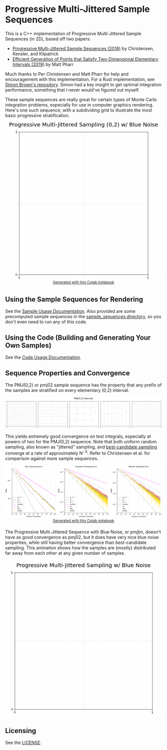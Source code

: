 # Progressive Multi-Jittered Sample Sequences

This is a C++ implementation of Progressive Multi-Jittered Sample Sequences (in 2D), based off two papers:

* [Progressive Multi-Jittered Sample Sequences (2018)](https://graphics.pixar.com/library/ProgressiveMultiJitteredSampling/paper.pdf) by Christensen, Kensler, and Kilpatrick
* [Efficient Generation of Points that Satisfy
Two-Dimensional Elementary Intervals (2019)](http://jcgt.org/published/0008/01/04/) by Matt Pharr

Much thanks to Per Christensen and Matt Pharr for help and encouragement with this implementation. For a Rust implementation, see [Simon Brown's repository](https://github.com/sjb3d/pmj). Simon had a key insight to get optimal integration performance, something that I never would've figured out myself.

These sample sequences are really great for certain types of Monte Carlo integration problems, especially for use in computer graphics rendering. Here's one such sequence, with a subdividing grid to illustrate the most basic progressive stratification.

<p align="center">
<img src='https://github.com/Andrew-Helmer/pmj-cpp/blob/master/docs/pmj02bn.gif'><br>
<sup><a href="https://colab.research.google.com/drive/10Tm6sKo0CGhhQfjHnG7b3tVyNFRlA1HZ?usp=sharing">Generated with this Colab notebook</a></sup>
</p>

## Using the Sample Sequences for Rendering

See the [Sample Usage Documentation](docs/sample_usage.md). Also provided are some precomputed sample sequences in the [sample_sequences directory](/sample_sequences), so you don't even need to run any of this code.

## Using the Code (Building and Generating Your Own Samples)

See the [Code Usage Documentation](docs/code_usage.md).

## Sequence Properties and Convergence

The PMJ(0,2) or pmj02 sample sequence has the property that any prefix of the samples are stratified on every elementary (0,2) interval.

<p align="center">
<img src='https://github.com/Andrew-Helmer/pmj-cpp/blob/master/docs/pmj02_intervals.svg'>
</p>

This yields extremely good convergence on test integrals, especially at powers of two for the PMJ(0,2) sequence. Note that both uniform random sampling, also known as "jittered" sampling, and [best-candidate sampling](http://www.pbr-book.org/3ed-2018/Sampling_and_Reconstruction/Maximized_Minimal_Distance_Sampler.html) converge at a rate of approximately N<sup>-.5</sup>. Refer to Christensen et al. for comparison against more sample sequences.

<p align="center">
  <img src='https://github.com/Andrew-Helmer/pmj-cpp/blob/master/docs/error_analysis.svg'><br>
  <sup><a href="https://colab.research.google.com/drive/1LPlk7rm_0v20UDsCG6ZL_NuhSj7ymA-h?usp=sharing">Generated with this Colab notebook</a></sup>
</p>

The Progressive Multi-Jittered Sequence with Blue Noise, or pmjbn, doesn't have as good convergence as pmj02, but it does have very nice blue noise properties, while still having better convergence than best-candidate sampling. This animation shows how the samples are (mostly) distributed far away from each other at any given number of samples.

<p align="center">
<img src='https://github.com/Andrew-Helmer/pmj-cpp/blob/master/docs/pmjbn.gif'>
</p>

## Licensing

See the [LICENSE](/LICENSE).
